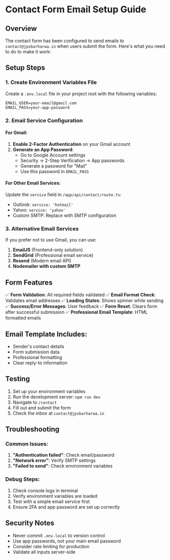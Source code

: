 # Contact Form Email Setup Guide

## Overview
The contact form has been configured to send emails to `contact@jpsbarharwa.in` when users submit the form. Here's what you need to do to make it work:

## Setup Steps

### 1. Create Environment Variables File
Create a `.env.local` file in your project root with the following variables:

```env
EMAIL_USER=your-email@gmail.com
EMAIL_PASS=your-app-password
```

### 2. Email Service Configuration

#### For Gmail:
1. **Enable 2-Factor Authentication** on your Gmail account
2. **Generate an App Password**:
   - Go to Google Account settings
   - Security → 2-Step Verification → App passwords
   - Generate a password for "Mail"
   - Use this password in `EMAIL_PASS`

#### For Other Email Services:
Update the `service` field in `/app/api/contact/route.ts`:
- Outlook: `service: 'hotmail'`
- Yahoo: `service: 'yahoo'`
- Custom SMTP: Replace with SMTP configuration

### 3. Alternative Email Services

If you prefer not to use Gmail, you can use:

1. **EmailJS** (Frontend-only solution)
2. **SendGrid** (Professional email service)
3. **Resend** (Modern email API)
4. **Nodemailer with custom SMTP**

## Form Features

✅ **Form Validation**: All required fields validated
✅ **Email Format Check**: Validates email addresses
✅ **Loading States**: Shows spinner while sending
✅ **Success/Error Messages**: User feedback
✅ **Form Reset**: Clears form after successful submission
✅ **Professional Email Template**: HTML formatted emails

## Email Template Includes:
- Sender's contact details
- Form submission data
- Professional formatting
- Clear reply-to information

## Testing

1. Set up your environment variables
2. Run the development server: `npm run dev`
3. Navigate to `/contact`
4. Fill out and submit the form
5. Check the inbox at `contact@jpsbarharwa.in`

## Troubleshooting

### Common Issues:
1. **"Authentication failed"**: Check email/password
2. **"Network error"**: Verify SMTP settings
3. **"Failed to send"**: Check environment variables

### Debug Steps:
1. Check console logs in terminal
2. Verify environment variables are loaded
3. Test with a simple email service first
4. Ensure 2FA and app password are set up correctly

## Security Notes
- Never commit `.env.local` to version control
- Use app passwords, not your main email password
- Consider rate limiting for production
- Validate all inputs server-side
